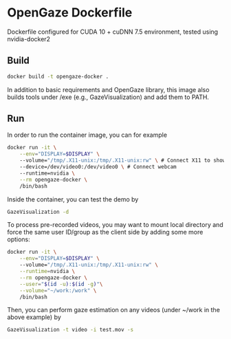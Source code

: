 # OpenGaze Dockerfile

Dockerfile configured for CUDA 10 + cuDNN 7.5 environment, tested using nvidia-docker2

## Build

```bash
docker build -t opengaze-docker .
```

In addition to basic requirements and OpenGaze library, this image also builds tools under /exe (e.g., GazeVisualization) and add them to PATH.

## Run

In order to run the container image, you can for example

```bash
docker run -it \
    --env="DISPLAY=$DISPLAY" \ 
    --volume="/tmp/.X11-unix:/tmp/.X11-unix:rw" \ # Connect X11 to show GUI
    --device=/dev/video0:/dev/video0 \ # Connect webcam
    --runtime=nvidia \
    --rm opengaze-docker \
    /bin/bash
```

Inside the container, you can test the demo by

```bash
GazeVisualization -d
```

To process pre-recorded videos, you may want to mount local directory and force the same user ID/group as the client side by adding some more options:

```bash
docker run -it \
    --env="DISPLAY=$DISPLAY" \ 
    --volume="/tmp/.X11-unix:/tmp/.X11-unix:rw" \
    --runtime=nvidia \
    --rm opengaze-docker \
    --user="$(id -u):$(id -g)"\
    --volume="~/work:/work" \ 
    /bin/bash
```

Then, you can perform gaze estimation on any videos (under ~/work in the above example) by
```bash
GazeVisualization -t video -i test.mov -s
```